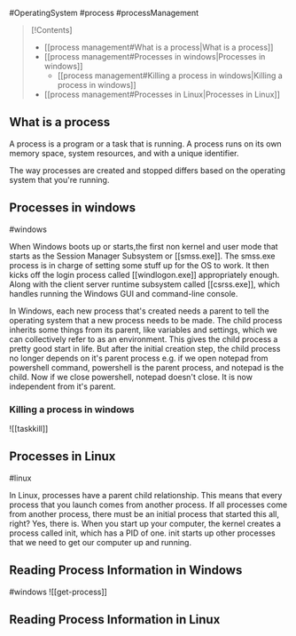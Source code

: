 #OperatingSystem #process #processManagement

>[!Contents]
>- [[process management#What is a process|What is a process]]
>- [[process management#Processes in windows|Processes in windows]]
>	- [[process management#Killing a process in windows|Killing a process in windows]]
>- [[process management#Processes in Linux|Processes in Linux]]
## What is a process
A process is a program or a task that is running. A process runs on its own memory space, system resources, and with a unique identifier. 

The way processes are created and stopped differs based on the operating system that you're running.
## Processes in windows
#windows 

When Windows boots up or starts,the first non kernel and user mode that starts as the Session Manager Subsystem or [[smss.exe]]. The smss.exe process is in charge of setting some stuff up for the OS to work. 
It then kicks off the login process called [[windlogon.exe]] appropriately enough. Along with the client server runtime subsystem called [[csrss.exe]], which handles running the Windows GUI and command-line console.

In Windows, each new process that's created needs 
a parent to tell the operating system that a new process needs to be made. The child process inherits some things from its parent,
like variables and settings, which we can collectively refer to as an environment. This gives the child process a pretty good start in life. But after the initial creation step, the child process no longer depends on it's parent process e.g. if we open notepad from powershell command, powershell is the parent process, and notepad is the child. Now if we close powershell, notepad doesn't close. It is now independent from it's parent. 
### Killing a process in windows
![[taskkill]]


## Processes in Linux
#linux 

In Linux, processes have a parent child relationship. This means that every process that you launch comes from another  process. If all processes come from another process, there must be an initial process that started this all, right? Yes, there is. When you start up your computer, the kernel creates a process called init, which has a PID of one. init starts up other processes that we need to get our computer up and running.
## Reading Process Information in Windows

#windows 
![[get-process]]


## Reading Process Information in Linux

